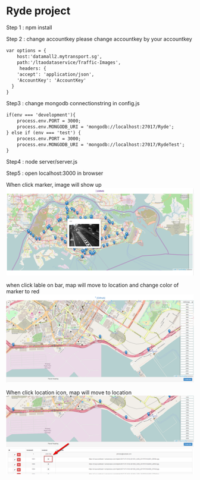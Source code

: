 # Ryde project 

Step 1 :  npm install

Step 2 : change accountkey
please change accountkey by your accountkey
`````
var options = {
    host:'datamall2.mytransport.sg',
    path:'/ltaodataservice/Traffic-Images',
     headers: {
    'accept': 'application/json',
    'AccountKey': 'AccountKey'
  }
}

`````

Step3 : change mongodb connectionstring in config.js

`````
if(env === 'development'){
    process.env.PORT = 3000;
    process.env.MONGODB_URI = 'mongodb://localhost:27017/Ryde';
} else if (env === 'test') {
    process.env.PORT = 3000;
    process.env.MONGODB_URI = 'mongodb://localhost:27017/RydeTest';
}
`````


Step4 : node server/server.js

Step5 : open localhost:3000 in browser



When click marker, image will show up
![1](images/1.png)


when click lable on bar, map will move to location and change color of marker to red
![2](images/2.png)

When click location icon, map will move to location
![3](images/3.png)
